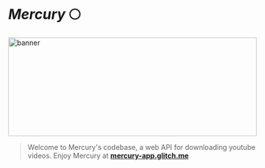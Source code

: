 # *Mercury* 🌕
<img src="https://img.freepik.com/premium-photo/abstract-starry-space-background-with-bright-stars-night-sky-banner_213524-284.jpg" alt="banner"
width="100%" height="200px">

<blockquote> Welcome to Mercury's codebase, a web API for downloading youtube videos. Enjoy Mercury at <b><a href="www.mercury.glitch.me" target="_blank">mercury-app.glitch.me</a></b> </blockquote>